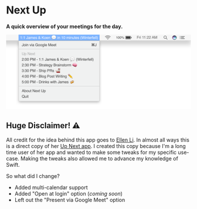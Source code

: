 # Next Up

__A quick overview of your meetings for the day.__

![Top bar with menu showing that display all meetings for the day](assets/preview.png)

## Huge Disclaimer! ⚠️
All credit for the idea behind this app goes to [Ellen Li](https://ellen.li). In almost all ways this is a direct copy of her [Up Next app](https://ellen.li/up-next/). I created this copy because I'm a long time user of her app and wanted to make some tweaks for my specific use-case. Making the tweaks also allowed me to advance my knowledge of Swift.

So what did I change?
- Added multi-calendar support
- Added "Open at login" option (_coming soon_)
- Left out the "Present via Google Meet" option
